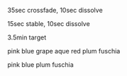 35sec crossfade, 10sec dissolve

15sec stable, 10sec dissolve

3.5min target

pink
blue
grape
aque
red
plum
fuschia

pink
blue
plum
fuschia